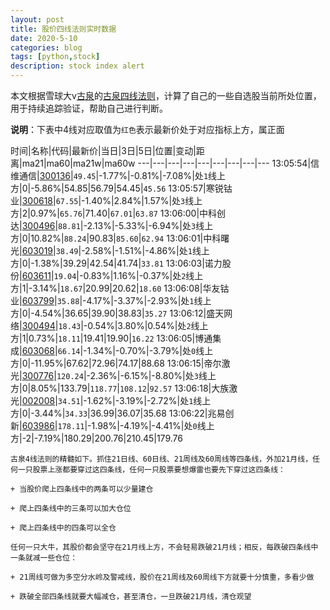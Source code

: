 ```yaml
---
layout: post
title: 股价四线法则实时数据
date: 2020-5-10
categories: blog
tags: [python,stock]
description: stock index alert
---
```



本文根据雪球大v[古泉](https://xueqiu.com/u/7148646888)的[古泉四线法则](https://xueqiu.com/7148646888/130498192)，计算了自己的一些自选股当前所处位置，用于持续追踪验证，帮助自己进行判断。

**说明**：下表中4线对应取值为`红色`表示最新价处于对应指标上方，属正面

时间|名称|代码|最新价|当日|3日|5日|位置|变动|距离|ma21|ma60|ma21w|ma60w
---|---|---|---|---|---|---|---|---
13:05:54|信维通信|[300136](https://xueqiu.com/S/SZ300136)|`49.45`|-1.77%|-0.81%|-7.08%|处`1`线上方|0|-5.86%|54.85|56.79|54.45|`45.56`
13:05:57|寒锐钴业|[300618](https://xueqiu.com/S/SZ300618)|`67.55`|-1.40%|2.84%|1.57%|处`3`线上方|2|0.97%|`65.76`|71.40|`67.01`|`63.87`
13:06:00|中科创达|[300496](https://xueqiu.com/S/SZ300496)|`88.81`|-2.13%|-5.33%|-6.94%|处`3`线上方|0|10.82%|`88.24`|90.83|`85.60`|`62.94`
13:06:01|中科曙光|[603019](https://xueqiu.com/S/SH603019)|`38.49`|-2.58%|-1.51%|-4.86%|处`1`线上方|0|-1.38%|39.29|42.54|41.74|`33.81`
13:06:03|诺力股份|[603611](https://xueqiu.com/S/SH603611)|`19.04`|-0.83%|1.16%|-0.37%|处`2`线上方|1|-3.14%|`18.67`|20.99|20.62|`18.60`
13:06:08|华友钴业|[603799](https://xueqiu.com/S/SH603799)|`35.88`|-4.17%|-3.37%|-2.93%|处`1`线上方|0|-4.54%|36.65|39.90|38.83|`35.27`
13:06:12|盛天网络|[300494](https://xueqiu.com/S/SZ300494)|`18.43`|-0.54%|3.80%|0.54%|处`2`线上方|1|0.73%|`18.11`|19.41|19.90|`16.22`
13:06:05|博通集成|[603068](https://xueqiu.com/S/SH603068)|`66.14`|-1.34%|-0.70%|-3.79%|处`0`线上方|0|-11.95%|67.62|72.96|74.17|88.68
13:06:15|帝尔激光|[300776](https://xueqiu.com/S/SZ300776)|`120.24`|-2.36%|-6.15%|-8.80%|处`3`线上方|0|8.05%|133.79|`118.77`|`108.12`|`92.57`
13:06:18|大族激光|[002008](https://xueqiu.com/S/SZ002008)|`34.51`|-1.62%|-3.19%|-2.72%|处`1`线上方|0|-3.44%|`34.33`|36.99|36.07|35.68
13:06:22|兆易创新|[603986](https://xueqiu.com/S/SH603986)|`178.11`|-1.98%|-4.19%|-4.41%|处`0`线上方|-2|-7.19%|180.29|200.76|210.45|179.76

```
古泉4线法则的精髓如下。抓住21日线、60日线、21周线及60周线等四条线，外加21月线，任何一只股票上涨都要穿过这四条线，任何一只股票要想爆雷也要先下穿过这四条线：

+ 当股价爬上四条线中的两条可以少量建仓

+ 爬上四条线中的三条可以加大仓位

+ 爬上四条线中的四条可以全仓

任何一只大牛，其股价都会坚守在21月线上方，不会轻易跌破21月线；相反，每跌破四条线中一条就减一些仓位：

+ 21周线可做为多空分水岭及警戒线，股价在21周线及60周线下方就要十分慎重，多看少做

+ 跌破全部四条线就要大幅减仓，甚至清仓，一旦跌破21月线，清仓观望
```